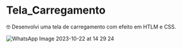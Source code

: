 # Tela_Carregamento

🤓 Desenvolvi uma tela de carregamento com efeito em HTLM e CSS.

![WhatsApp Image 2023-10-22 at 14 29 24](https://github.com/CarolCapel/Tela_Carregamento/assets/108011375/e7f5b5df-9703-4c28-a38e-1141d93ecf16)


